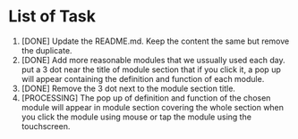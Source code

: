# List of Task
1. [DONE] Update the README.md. Keep the content the same but remove the duplicate.
2. [DONE] Add more reasonable modules that we ussually used each day. put a 3 dot near the title of module section that if you click it, a pop up will appear containing the definition and function of each module.
3. [DONE] Remove the 3 dot next to the module section title.
4. [PROCESSING] The pop up of definition and function of the chosen module will appear in module section covering the whole section when you click the module using mouse or tap the module using the touchscreen.